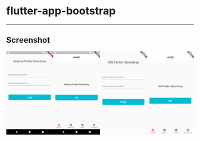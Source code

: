 # flutter-app-bootstrap

---

## Screenshot

<img src="./screenshot/flutter_01.png" width="25%"/><img src="./screenshot/flutter_02.png" width="25%"/><img src="./screenshot/flutter_03.png" width="25%"/><img src="./screenshot/flutter_04.png" width="25%"/>
